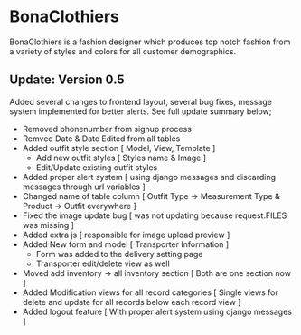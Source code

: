 # BonaClothiers
BonaClothiers is a fashion designer which produces top notch fashion from a variety of styles and colors for all customer demographics.

## Update: Version 0.5
Added several changes to frontend layout, several bug fixes, message system implemented for better alerts. See full update summary below;

* Removed phonenumber from signup process
* Remved Date & Date Edited from all tables
* Added outfit style section [ Model, View, Template ] 
	* Add new outfit styles [ Styles name & Image ]
	* Edit/Update existing outfit styles
* Added proper alert system [ using django messages and discarding messages through url variables ]
* Changed name of table column [ Outfit Type -> Measurement Type & Product -> Outfit everywhere ]
* Fixed the image update bug [ was not updating because request.FILES was missing ]
* Added extra js [ responsible for image upload preview ]
* Added New form and model [ Transporter Information ]
	* Form was added to the delivery setting page
	* Transporter edit/delete view as well
* Moved add inventory -> all inventory section [ Both are one section now ]
* Added Modification views for all record categories [ Single views for delete and update for all records below each record view ]
* Added logout feature [ With proper alert system using django messages ]